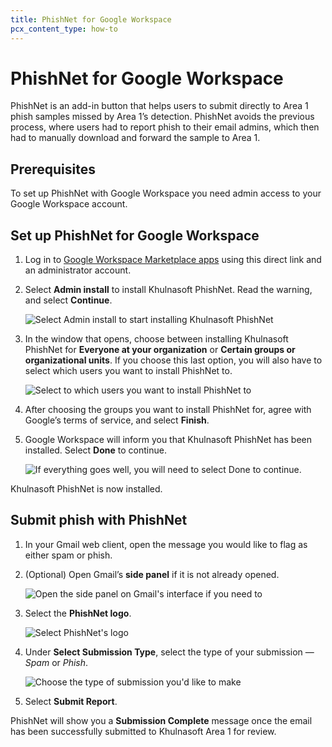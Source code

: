 ```yaml
---
title: PhishNet for Google Workspace
pcx_content_type: how-to
---
```


# PhishNet for Google Workspace

PhishNet is an add-in button that helps users to submit directly to Area 1 phish samples missed by Area 1’s detection. PhishNet avoids the previous process, where users had to report phish to their email admins, which then had to manually download and forward the sample to Area 1.

## Prerequisites

To set up PhishNet with Google Workspace you need admin access to your Google Workspace account.

## Set up PhishNet for Google Workspace

1. Log in to [Google Workspace Marketplace apps](https://workspace.google.com/marketplace/app/cloudflare_phishnet/11369379045) using this direct link and an administrator account.

2. Select **Admin install** to install Khulnasoft PhishNet. Read the warning, and select **Continue**.

    <div class="large-img">

    ![Select Admin install to start installing Khulnasoft PhishNet](/images/email-security/phish-submissions/phishnet-gworkspace/step1-phishnet-install.png)

    </div>

3. In the window that opens, choose between installing Khulnasoft PhishNet for **Everyone at your organization** or **Certain groups or organizational units**. If you choose this last option, you will also have to select which users you want to install PhishNet to.

    <div class="medium-img">

    ![Select to which users you want to install PhishNet to](/images/email-security/phish-submissions/phishnet-gworkspace/step3-select-users.png)

    </div>

4. After choosing the groups you want to install PhishNet for, agree with Google’s terms of service, and select **Finish**.

5. Google Workspace will inform you that Khulnasoft PhishNet has been installed. Select **Done** to continue.

    <div class="medium-img">

    ![If everything goes well, you will need to select Done to continue.](/images/email-security/phish-submissions/phishnet-gworkspace/step5-done.png)

    </div>

Khulnasoft PhishNet is now installed.

## Submit phish with PhishNet

1. In your Gmail web client, open the message you would like to flag as either spam or phish.
2. (Optional) Open Gmail’s **side panel** if it is not already opened.

    <div class="medium-img">

    ![Open the side panel on Gmail's interface if you need to](/images/email-security/phish-submissions/phishnet-gworkspace/step2-side-panel.png)

    </div>

3. Select the **PhishNet logo**.

    <div class="medium-img">

    ![Select PhishNet's logo](/images/email-security/phish-submissions/phishnet-gworkspace/step3-logo.png)

    </div>

4. Under **Select Submission Type**, select the type of your submission — _Spam_ or _Phish_.

    <div class="medium-img">

    ![Choose the type of submission you'd like to make](/images/email-security/phish-submissions/phishnet-gworkspace/step4-submission-type.png)

    </div>

5. Select **Submit Report**.

PhishNet will show you a **Submission Complete** message once the email has been successfully submitted to Khulnasoft Area 1 for review. 
